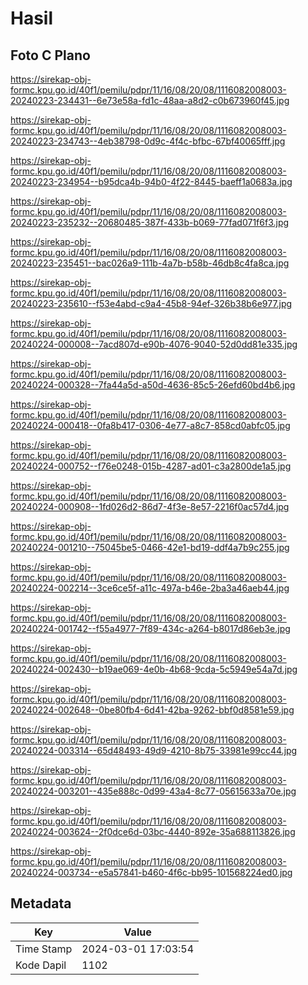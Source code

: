 # Hasil

## Foto C Plano

https://sirekap-obj-formc.kpu.go.id/40f1/pemilu/pdpr/11/16/08/20/08/1116082008003-20240223-234431--6e73e58a-fd1c-48aa-a8d2-c0b673960f45.jpg

https://sirekap-obj-formc.kpu.go.id/40f1/pemilu/pdpr/11/16/08/20/08/1116082008003-20240223-234743--4eb38798-0d9c-4f4c-bfbc-67bf40065fff.jpg

https://sirekap-obj-formc.kpu.go.id/40f1/pemilu/pdpr/11/16/08/20/08/1116082008003-20240223-234954--b95dca4b-94b0-4f22-8445-baeff1a0683a.jpg

https://sirekap-obj-formc.kpu.go.id/40f1/pemilu/pdpr/11/16/08/20/08/1116082008003-20240223-235232--20680485-387f-433b-b069-77fad071f6f3.jpg

https://sirekap-obj-formc.kpu.go.id/40f1/pemilu/pdpr/11/16/08/20/08/1116082008003-20240223-235451--bac026a9-111b-4a7b-b58b-46db8c4fa8ca.jpg

https://sirekap-obj-formc.kpu.go.id/40f1/pemilu/pdpr/11/16/08/20/08/1116082008003-20240223-235610--f53e4abd-c9a4-45b8-94ef-326b38b6e977.jpg

https://sirekap-obj-formc.kpu.go.id/40f1/pemilu/pdpr/11/16/08/20/08/1116082008003-20240224-000008--7acd807d-e90b-4076-9040-52d0dd81e335.jpg

https://sirekap-obj-formc.kpu.go.id/40f1/pemilu/pdpr/11/16/08/20/08/1116082008003-20240224-000328--7fa44a5d-a50d-4636-85c5-26efd60bd4b6.jpg

https://sirekap-obj-formc.kpu.go.id/40f1/pemilu/pdpr/11/16/08/20/08/1116082008003-20240224-000418--0fa8b417-0306-4e77-a8c7-858cd0abfc05.jpg

https://sirekap-obj-formc.kpu.go.id/40f1/pemilu/pdpr/11/16/08/20/08/1116082008003-20240224-000752--f76e0248-015b-4287-ad01-c3a2800de1a5.jpg

https://sirekap-obj-formc.kpu.go.id/40f1/pemilu/pdpr/11/16/08/20/08/1116082008003-20240224-000908--1fd026d2-86d7-4f3e-8e57-2216f0ac57d4.jpg

https://sirekap-obj-formc.kpu.go.id/40f1/pemilu/pdpr/11/16/08/20/08/1116082008003-20240224-001210--75045be5-0466-42e1-bd19-ddf4a7b9c255.jpg

https://sirekap-obj-formc.kpu.go.id/40f1/pemilu/pdpr/11/16/08/20/08/1116082008003-20240224-002214--3ce6ce5f-a11c-497a-b46e-2ba3a46aeb44.jpg

https://sirekap-obj-formc.kpu.go.id/40f1/pemilu/pdpr/11/16/08/20/08/1116082008003-20240224-001742--f55a4977-7f89-434c-a264-b8017d86eb3e.jpg

https://sirekap-obj-formc.kpu.go.id/40f1/pemilu/pdpr/11/16/08/20/08/1116082008003-20240224-002430--b19ae069-4e0b-4b68-9cda-5c5949e54a7d.jpg

https://sirekap-obj-formc.kpu.go.id/40f1/pemilu/pdpr/11/16/08/20/08/1116082008003-20240224-002648--0be80fb4-6d41-42ba-9262-bbf0d8581e59.jpg

https://sirekap-obj-formc.kpu.go.id/40f1/pemilu/pdpr/11/16/08/20/08/1116082008003-20240224-003314--65d48493-49d9-4210-8b75-33981e99cc44.jpg

https://sirekap-obj-formc.kpu.go.id/40f1/pemilu/pdpr/11/16/08/20/08/1116082008003-20240224-003201--435e888c-0d99-43a4-8c77-05615633a70e.jpg

https://sirekap-obj-formc.kpu.go.id/40f1/pemilu/pdpr/11/16/08/20/08/1116082008003-20240224-003624--2f0dce6d-03bc-4440-892e-35a688113826.jpg

https://sirekap-obj-formc.kpu.go.id/40f1/pemilu/pdpr/11/16/08/20/08/1116082008003-20240224-003734--e5a57841-b460-4f6c-bb95-101568224ed0.jpg


## Metadata

| Key        | Value               |
| ---------- | ------------------- |
| Time Stamp | 2024-03-01 17:03:54 |
| Kode Dapil | 1102                |



